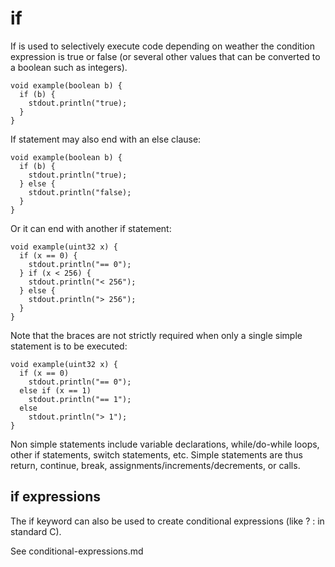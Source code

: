 # if

If is used to selectively execute code depending on weather the
condition expression is true or false (or several other values that
can be converted to a boolean such as integers).

```
void example(boolean b) {
  if (b) {
    stdout.println("true);
  }
}
```

If statement may also end with an else clause:

```
void example(boolean b) {
  if (b) {
    stdout.println("true);
  } else {
    stdout.println("false);
  }
}
```

Or it can end with another if statement:

```
void example(uint32 x) {
  if (x == 0) {
    stdout.println("== 0");
  } if (x < 256) {
    stdout.println("< 256");
  } else {
    stdout.println("> 256");
  }
}
```

Note that the braces are not strictly required when only a single
simple statement is to be executed:

```
void example(uint32 x) {
  if (x == 0)
    stdout.println("== 0");
  else if (x == 1)
    stdout.println("== 1");
  else
    stdout.println("> 1");
}
```

Non simple statements include variable declarations, while/do-while
loops, other if statements, switch statements, etc. Simple statements
are thus return, continue, break, assignments/increments/decrements,
or calls.

## if expressions

The if keyword can also be used to create conditional expressions
(like ? : in standard C).

See conditional-expressions.md

